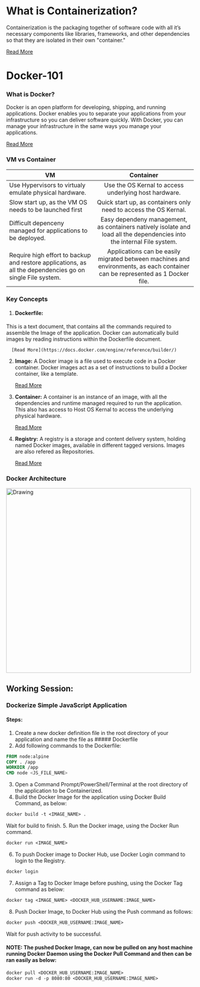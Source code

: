 # What is Containerization?
Containerization is the packaging together of software code with all it’s necessary components like libraries, frameworks, and other dependencies so that they are isolated in their own "container."

[Read More](https://www.redhat.com/en/topics/cloud-native-apps/what-is-containerization)

# Docker-101

### What is Docker?
Docker is an open platform for developing, shipping, and running applications. Docker enables you to separate your applications from your infrastructure so you can deliver software quickly. With Docker, you can manage your infrastructure in the same ways you manage your applications.

[Read More](https://docs.docker.com/get-started/overview/)

### VM vs Container

| VM        | Container         |
| ------------- |:-------------:|
| Use Hypervisors to virtualy emulate physical hardware. | Use the OS Kernal to access underlying host hardware. |
| Slow start up, as the VM OS needs to be launched first | Quick start up, as containers only need to access the OS Kernal. |
| Difficult depenceny managed for applications to be deployed. | Easy dependeny management, as containers natively isolate and load all the dependencies into the internal File system. |
| Require high effort to backup and restore applications, as all the dependencies go on single File system. | Applications can be easily migrated between machines and environments, as each container can be represented as 1 Docker file. |

### Key Concepts
1. #### Dockerfile: 

This is a text document, that contains all the commands required to assemble the Image of the application. Docker can automatically build images by reading instructions within the Dockerfile document.

      [Read More](https://docs.docker.com/engine/reference/builder/)

2.  **Image:** A Docker image is a file used to execute code in a Docker container. Docker images act as a set of instructions to build a Docker container, like a template.

      [Read More](https://searchitoperations.techtarget.com/definition/Docker-image)

3. **Container:** A container is an instance of an image, with all the dependencies and runtime managed required to run the application. This also has access to Host OS Kernal to access the underlying physical hardware.

      [Read More](https://www.docker.com/resources/what-container)

4. **Registry:** A registry is a storage and content delivery system, holding named Docker images, available in different tagged versions. Images are also refered as Repositories.

      [Read More](https://docs.docker.com/registry/introduction/)


### Docker Architecture
<img width="496" alt="Drawing" src="https://user-images.githubusercontent.com/30496850/143784915-4d8cd80d-79ac-4fc0-b7d7-de306ead35d0.png">

## Working Session:
### Dockerize Simple JavaScript Application


#### Steps:
1. Create a new docker definition file in the root directory of your application and name the file as ##### Dockerfile
2. Add following commands to the Dockerfile:
```dockerfile
FROM node:alpine
COPY . /app
WORKDIR /app
CMD node <JS_FILE_NAME>
```
3. Open a Command Prompt/PowerShell/Terminal at the root directory of the application to be Containerized.
4. Build the Docker Image for the application using Docker Build Command, as below:
```dockerfile
docker build -t <IMAGE_NAME> .
```

Wait for build to finish.
5. Run the Docker image, using the Docker Run command.
```dockerfile
docker run <IMAGE_NAME>
```

6. To push Docker image to Docker Hub, use Docker Login command to login to the Registry.
```dockerfile
docker login
```

7. Assign a Tag to Docker Image before pushing, using the Docker Tag command as below:
```dockerfile
docker tag <IMAGE_NAME> <DOCKER_HUB_USERNAME:IMAGE_NAME>
```

8. Push Docker Image, to Docker Hub using the Push command as follows:
```dockerfile
docker push <DOCKER_HUB_USERNAME:IMAGE_NAME>
```
Wait for push activity to be successful.

#### NOTE: The pushed Docker Image, can now be pulled on any host machine running Docker Daemon using the Docker Pull Command and then can be ran easily as below:
```dockerfile
docker pull <DOCKER_HUB_USERNAME:IMAGE_NAME>
docker run -d -p 8080:80 <DOCKER_HUB_USERNAME:IMAGE_NAME>
```
